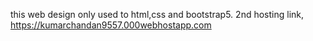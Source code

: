this web design only used to html,css and bootstrap5.
2nd hosting link,  https://kumarchandan9557.000webhostapp.com
